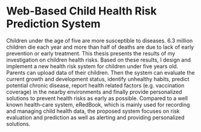 # Web-Based Child Health Risk Prediction System
Children under the age of five are more susceptible to diseases. 6.3 million children
die each year and more than half of deaths are due to lack of early prevention or early
treatment. This thesis presents the results of my investigation on children health risks.
Based on these results, I design and implement a new health risk system for children
under five years old. Parents can upload data of their children. Then the system can
evaluate the current growth and development status, identify unhealthy habits, predict
potential chronic disease, report health related factors (e.g. vaccination coverage) in the
nearby environments and finally provide personalized solutions to prevent health risks
as early as possible. Compared to a well known health-care system, eRedBook, which
is mainly used for recording and managing child health data, the proposed system
focuses on risk evaluation and prediction as well as alerting and providing personalized
solutions.
